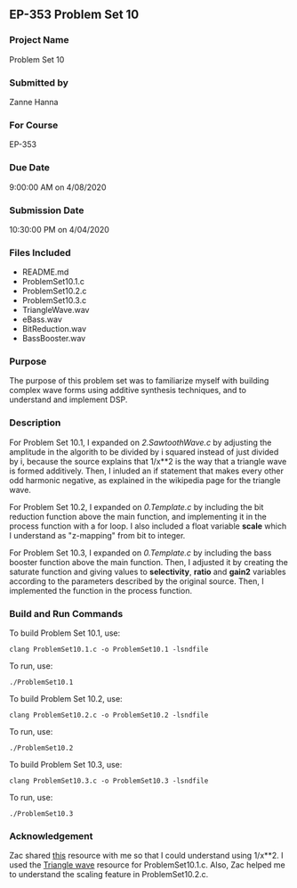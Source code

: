 ## EP-353 Problem Set 10
### Project Name
Problem Set 10

### Submitted by
Zanne Hanna

### For Course
EP-353

### Due Date
9:00:00 AM on 4/08/2020

### Submission Date
10:30:00 PM on 4/04/2020

### Files Included
- README.md
- ProblemSet10.1.c
- ProblemSet10.2.c
- ProblemSet10.3.c
- TriangleWave.wav
- eBass.wav
- BitReduction.wav
- BassBooster.wav

### Purpose

The purpose of this problem set was to familiarize myself with building complex wave forms using additive synthesis techniques, and to understand and implement DSP. 

### Description

For Problem Set 10.1, I expanded on *2.SawtoothWave.c* by adjusting the amplitude in the algorith to be divided by i squared instead of just divided by i, because the source explains that 1/x**2 is the way that a triangle wave is formed additively. Then, I inluded an if statement that makes every other odd harmonic negative, as explained in the wikipedia page for the triangle wave. 

For Problem Set 10.2, I expanded on *0.Template.c* by including the bit reduction function above the main function, and implementing it in the process function with a for loop. I also included a float variable **scale** which I understand as "z-mapping" from bit to integer.

For Problem Set 10.3, I expanded on *0.Template.c* by including the bass booster function above the main function. Then, I adjusted it by creating the saturate function and giving values to **selectivity**, **ratio** and **gain2** variables according to the parameters described by the original source. Then, I implemented the function in the process function.  

### Build and Run Commands

To build Problem Set 10.1, use:

	clang ProblemSet10.1.c -o ProblemSet10.1 -lsndfile

To run, use: 

	./ProblemSet10.1

To build Problem Set 10.2, use:

	clang ProblemSet10.2.c -o ProblemSet10.2 -lsndfile

To run, use: 

	./ProblemSet10.2

To build Problem Set 10.3, use:

	clang ProblemSet10.3.c -o ProblemSet10.3 -lsndfile

To run, use: 

	./ProblemSet10.3

### Acknowledgement 

Zac shared [this](https://en.wikibooks.org/wiki/Sound_Synthesis_Theory/Additive_Synthesis) resource with me so that I could understand using 1/x**2. I used the [Triangle wave](https://en.wikipedia.org/wiki/Triangle_wave) resource for ProblemSet10.1.c. Also, Zac helped me to understand the scaling feature in ProblemSet10.2.c.